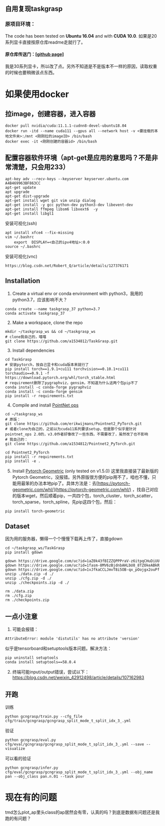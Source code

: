 ## 自用复现taskgrasp

### 原项目环境：
The code has been tested on **Ubuntu 16.04** and with **CUDA 10.0**.
如果是20系列显卡直接按原仓库readme走就行了。
#### 原仓库传送门：[[github page]](https://github.com/adithyamurali/TaskGrasp)

我是30系列显卡，所以改了点。另外不知道是不是版本不一样的原因，读取权重的时候也要稍微该点东西。

# 如果使用docker
## 拉image，创建容器，进入容器
```shell
docker pull nvidia/cuda:11.1.1-cudnn8-devel-ubuntu18.04
docker run -itd --name cuda111 --gpus all --network host -v <要挂载的本地文件夹>:/mnt <刚刚拉的imageID> /bin/bash
docker exec -it <刚刚创建的容器id> /bin/bash
```

## 配置容器软件环境（apt-get是应用的意思吗？不是非常清楚，只会用233）
```shell
apt-key adv --recv-keys --keyserver keyserver.ubuntu.com A4B469963BF863CC
apt-get update
apt upgrade
apt-get dist-upgrade
apt-get install wget git vim unzip dialog
apt-get install -y gcc python-dev python3-dev libevent-dev
apt-get install ffmpeg libsm6 libxext6  -y
apt-get install libgl1
```
安装可视化(ssh)
```shell
apt install xfce4 --fix-missing
vim ~/.bashrc
	export  DISPLAY=<自己的ipv4地址>:0.0
source ~/.bashrc
```
安装可视化(vnc)
```shell
https://blog.csdn.net/Robert_Q/article/details/127376171
```

## Installation
1) Create a virtual env or conda environment with python3，我用的python3.7，应该影响不大？
```shell
conda create --name taskgrasp_37 python=3.7
conda activate taskgrasp_37
```
2) Make a workspace, clone the repo
```shell
mkdir ~/taskgrasp_ws && cd ~/taskgrasp_ws
# clone我自己的，嘻嘻
git clone https://github.com/a1534812/TaskGrasp.git
```
3) Install dependencies
```shell
cd TaskGrasp
# 安装pytorch，按自己显卡和cuda版本来就行了
pip install torch==1.9.1+cu111 torchvision==0.10.1+cu111 torchaudio==0.9.1 -f https://download.pytorch.org/whl/torch_stable.html
# requirement删除了pygraphviz，gensim，不知道为什么这两个包pip不了
conda install -c conda-forge pygraphviz
conda install -c conda-forge gensim
pip install -r requirements.txt
```
4) Compile and install [PointNet ops](https://github.com/erikwijmans/Pointnet2_PyTorch)
```shell
cd ~/taskgrasp_ws
# 原版：
git clone https://github.com/erikwijmans/Pointnet2_PyTorch.git
# 或者clone为自己的，之前以为cuda11系列要该setup，但是那个似乎是针对pointnet_ops 2.0的，v3.0作者好像改了一些东西，不需要改了，虽然改了也不影响
# 我自己的：
git clone https://github.com/a1534812/Pointnet2_PyTorch.git

cd Pointnet2_PyTorch
pip install -r requirements.txt
pip install -e .
```
5) Install [Pytorch Geometric](https://github.com/rusty1s/pytorch_geometric) (only tested on v1.5.0)
这里我直接装了最新版的Pytorch Geometric，没报错。另外原版很方便的pip用不了，咱也不懂，只能用最笨的办法本地pip了。具体方法是：去[https://pytorch-geometric.com/whl/](https://pytorch-geometric.com/whl/) ，找自己对应的版本wget，然后顺着pip，一共四个包，torch_cluster，torch_scatter，torch_sparse，torch_spline，先pip这四个包，然后：
```shell
pip install torch-geometric
```

## Dataset
因为用的服务器，懒得一个个慢慢下载再上传了，直接gdown
```shell
cd ~/taskgrasp_ws/TaskGrasp
pip install gdown

gdown https://drive.google.com/uc?id=1aZ0k43fBIZZQPPPraV-z6itpqCHuDiUU
gdown https://drive.google.com/uc?id=1fasm-8MV6zBjdnbAHLbU8_8TZOkeABkR
gdown https://drive.google.com/uc?id=1vJfkaCCLJmvT8i5OB-qx_pOojgx2ouPf
unzip ./data.zip -d ./
unzip ./cfg.zip -d ./
unzip ./checkpoints.zip -d ./

rm ./data.zip
rm ./cfg.zip
rm ./checkpoints.zip
```

## 一点小注意
1. 可能会报错：
```shell
AttributeError: module 'distutils' has no attribute 'version'
```
似乎是tensorboard和setuptools版本问题。解决方法：
```shell
pip uninstall setuptools
conda install setuptools==58.0.4
```
2. 终端可能input/output错误，尝试以下：
https://blog.csdn.net/weixin_42912498/article/details/107162983

## 开跑
训练
```shell
python gcngrasp/train.py --cfg_file cfg/train/gcngrasp/gcngrasp_split_mode_t_split_idx_3_.yml
```
验证
```shell
python gcngrasp/eval.py cfg/eval/gcngrasp/gcngrasp_split_mode_t_split_idx_3_.yml --save --visualize
```
可以看的验证
```shell
python gcngrasp/infer.py cfg/eval/gcngrasp/gcngrasp_split_mode_t_split_idx_3_.yml --obj_name pan --obj_class pan.n.01 --task pour
```

# 现在有的问题
tmd怎么plot_ap里头class的ap居然会有零，认真的吗？到底是数据有问题还是我跑的有问题？

